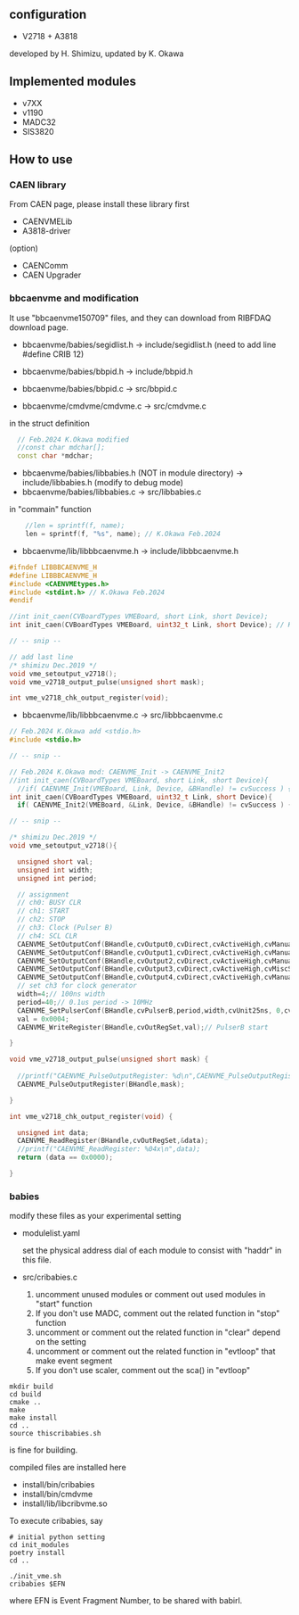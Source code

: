 ## configuration
- V2718 + A3818

developed by H. Shimizu, updated by K. Okawa

## Implemented modules
- v7XX
- v1190
- MADC32
- SIS3820


## How to use
### CAEN library
From CAEN page, please install these library first

- CAENVMELib
- A3818-driver

(option)
- CAENComm
- CAEN Upgrader

### bbcaenvme and modification
It use "bbcaenvme150709" files, and they can download from RIBFDAQ download page.

- bbcaenvme/babies/segidlist.h -> include/segidlist.h (need to add line #define CRIB 12)
- bbcaenvme/babies/bbpid.h -> include/bbpid.h
- bbcaenvme/babies/bbpid.c -> src/bbpid.c

- bbcaenvme/cmdvme/cmdvme.c -> src/cmdvme.c

in the struct definition
```cpp
  // Feb.2024 K.Okawa modified
  //const char mdchar[];
  const char *mdchar;
```

- bbcaenvme/babies/libbabies.h (NOT in module directory) -> include/libbabies.h (modify to debug mode)
- bbcaenvme/babies/libbabies.c -> src/libbabies.c

in "commain" function
```cpp
    //len = sprintf(f, name);
    len = sprintf(f, "%s", name); // K.Okawa Feb.2024
```

- bbcaenvme/lib/libbbcaenvme.h -> include/libbbcaenvme.h


```cpp
#ifndef LIBBBCAENVME_H
#define LIBBBCAENVME_H
#include <CAENVMEtypes.h>
#include <stdint.h> // K.Okawa Feb.2024
#endif

//int init_caen(CVBoardTypes VMEBoard, short Link, short Device);
int init_caen(CVBoardTypes VMEBoard, uint32_t Link, short Device); // K.Okawa Feb.2024

// -- snip --

// add last line
/* shimizu Dec.2019 */
void vme_setoutput_v2718();
void vme_v2718_output_pulse(unsigned short mask);

int vme_v2718_chk_output_register(void);
```

- bbcaenvme/lib/libbbcaenvme.c -> src/libbbcaenvme.c
```cpp
// Feb.2024 K.Okawa add <stdio.h>
#include <stdio.h>

// -- snip --

// Feb.2024 K.Okawa mod: CAENVME_Init -> CAENVME_Init2
//int init_caen(CVBoardTypes VMEBoard, short Link, short Device){
  //if( CAENVME_Init(VMEBoard, Link, Device, &BHandle) != cvSuccess ) {
int init_caen(CVBoardTypes VMEBoard, uint32_t Link, short Device){
  if( CAENVME_Init2(VMEBoard, &Link, Device, &BHandle) != cvSuccess ) {

// -- snip --

/* shimizu Dec.2019 */
void vme_setoutput_v2718(){

  unsigned short val;
  unsigned int width;
  unsigned int period;

  // assignment 
  // ch0: BUSY CLR
  // ch1: START
  // ch2: STOP
  // ch3: Clock (Pulser B)
  // ch4: SCL CLR
  CAENVME_SetOutputConf(BHandle,cvOutput0,cvDirect,cvActiveHigh,cvManualSW);
  CAENVME_SetOutputConf(BHandle,cvOutput1,cvDirect,cvActiveHigh,cvManualSW);
  CAENVME_SetOutputConf(BHandle,cvOutput2,cvDirect,cvActiveHigh,cvManualSW);
  CAENVME_SetOutputConf(BHandle,cvOutput3,cvDirect,cvActiveHigh,cvMiscSignals);
  CAENVME_SetOutputConf(BHandle,cvOutput4,cvDirect,cvActiveHigh,cvManualSW);
  // set ch3 for clock generator
  width=4;// 100ns width
  period=40;// 0.1us period -> 10MHz
  CAENVME_SetPulserConf(BHandle,cvPulserB,period,width,cvUnit25ns, 0,cvManualSW,cvManualSW); 
  val = 0x0004;
  CAENVME_WriteRegister(BHandle,cvOutRegSet,val);// PulserB start 

}

void vme_v2718_output_pulse(unsigned short mask) {
  
  //printf("CAENVME_PulseOutputRegister: %d\n",CAENVME_PulseOutputRegister(BHandle,mask));
  CAENVME_PulseOutputRegister(BHandle,mask);

}

int vme_v2718_chk_output_register(void) {

  unsigned int data;
  CAENVME_ReadRegister(BHandle,cvOutRegSet,&data);
  //printf("CAENVME_ReadRegister: %04x\n",data);
  return (data == 0x0000);

}
```

### babies 
modify these files as your experimental setting
- modulelist.yaml

    set the physical address dial of each module to consist with "haddr" in this file.

- src/cribabies.c

    1. uncomment unused modules or comment out used modules in "start" function
    2. If you don't use MADC, comment out the related function in "stop" function
    3. uncomment or comment out the related function in "clear" depend on the setting
    4. uncomment or comment out the related function in "evtloop" that make event segment
    5. If you don't use scaler, comment out the sca() in "evtloop"

```shell
mkdir build
cd build
cmake ..
make
make install
cd ..
source thiscribabies.sh 
```
is fine for building.

compiled files are installed here
- install/bin/cribabies
- install/bin/cmdvme
- install/lib/libcribvme.so

To execute cribabies, say
```shell
# initial python setting
cd init_modules
poetry install
cd ..

./init_vme.sh
cribabies $EFN
```
where EFN is Event Fragment Number, to be shared with babirl.
